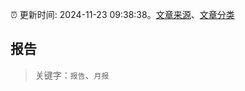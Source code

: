 :alarm_clock: 更新时间: 2024-11-23 09:38:38。[文章来源](/README.md)、[文章分类](/TAGS.md)

## 报告


> 关键字：`报告`、`月报`



